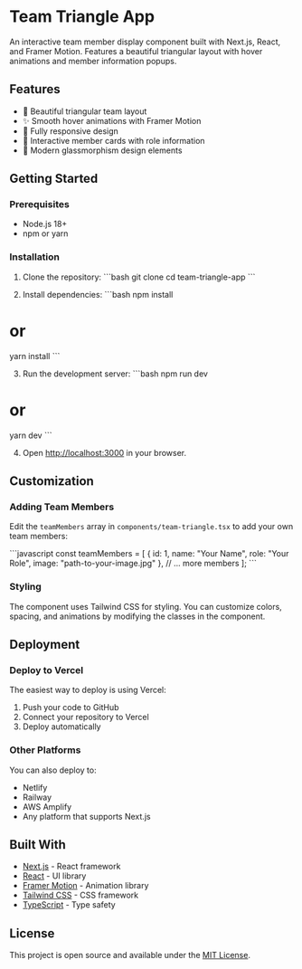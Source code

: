 # Team Triangle App

An interactive team member display component built with Next.js, React, and Framer Motion. Features a beautiful triangular layout with hover animations and member information popups.

## Features

- 🎨 Beautiful triangular team layout
- ✨ Smooth hover animations with Framer Motion
- 📱 Fully responsive design
- 🎯 Interactive member cards with role information
- 🌟 Modern glassmorphism design elements

## Getting Started

### Prerequisites

- Node.js 18+ 
- npm or yarn

### Installation

1. Clone the repository:
\`\`\`bash
git clone <your-repo-url>
cd team-triangle-app
\`\`\`

2. Install dependencies:
\`\`\`bash
npm install
# or
yarn install
\`\`\`

3. Run the development server:
\`\`\`bash
npm run dev
# or
yarn dev
\`\`\`

4. Open [http://localhost:3000](http://localhost:3000) in your browser.

## Customization

### Adding Team Members

Edit the `teamMembers` array in `components/team-triangle.tsx` to add your own team members:

\`\`\`javascript
const teamMembers = [
  {
    id: 1,
    name: "Your Name",
    role: "Your Role",
    image: "path-to-your-image.jpg"
  },
  // ... more members
];
\`\`\`

### Styling

The component uses Tailwind CSS for styling. You can customize colors, spacing, and animations by modifying the classes in the component.

## Deployment

### Deploy to Vercel

The easiest way to deploy is using Vercel:

1. Push your code to GitHub
2. Connect your repository to Vercel
3. Deploy automatically

### Other Platforms

You can also deploy to:
- Netlify
- Railway
- AWS Amplify
- Any platform that supports Next.js

## Built With

- [Next.js](https://nextjs.org/) - React framework
- [React](https://reactjs.org/) - UI library
- [Framer Motion](https://www.framer.com/motion/) - Animation library
- [Tailwind CSS](https://tailwindcss.com/) - CSS framework
- [TypeScript](https://www.typescriptlang.org/) - Type safety

## License

This project is open source and available under the [MIT License](LICENSE).
